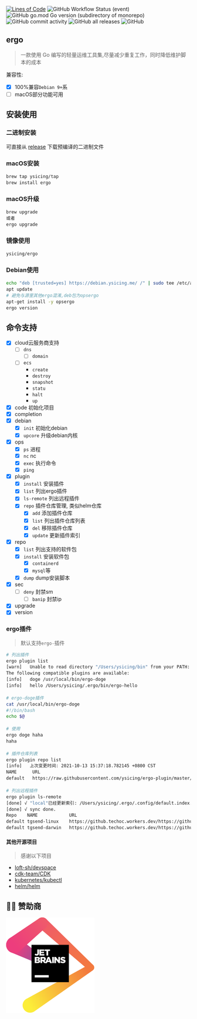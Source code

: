 [![Lines of Code](https://sonarcloud.io/api/project_badges/measure?project=ysicing_ergo&metric=ncloc)](https://sonarcloud.io/dashboard?id=ysicing_ergo)
![GitHub Workflow Status (event)](https://img.shields.io/github/workflow/status/ysicing/ergo/ci?style=flat-square)
![GitHub go.mod Go version (subdirectory of monorepo)](https://img.shields.io/github/go-mod/go-version/ysicing/ergo?filename=go.mod&style=flat-square)
![GitHub commit activity](https://img.shields.io/github/commit-activity/w/ysicing/ergo?style=flat-square)
![GitHub all releases](https://img.shields.io/github/downloads/ysicing/ergo/total?style=flat-square)
![GitHub](https://img.shields.io/github/license/ysicing/ergo?style=flat-square)


## ergo

> 一款使用 Go 编写的轻量运维工具集,尽量减少重复工作，同时降低维护脚本的成本

兼容性:

- [x] 100%兼容`Debian 9+`系
- [ ] macOS部分功能可用

## 安装使用

### 二进制安装

可直接从 [release](https://github.com/ysicing/ergo/releases) 下载预编译的二进制文件

### macOS安装

```bash
brew tap ysicing/tap
brew install ergo
```

### macOS升级

```bash
brew upgrade
或者
ergo upgrade
```

### 镜像使用

```bash
ysicing/ergo
```

### Debian使用

```bash
echo "deb [trusted=yes] https://debian.ysicing.me/ /" | sudo tee /etc/apt/sources.list.d/ergo.list
apt update
# 避免与源里其他ergo混淆,deb包为opsergo
apt-get install -y opsergo
ergo version
```

## 命令支持

- [x] cloud云服务商支持
  - [ ] `dns`
    - [ ] `domain`
  - [ ] `ecs`
    - `create`
    - `destroy`
    - `snapshot`
    - `statu`
    - `halt`
    - `up`
- [x] code 初始化项目
- [x] completion
- [x] debian
  - [x] `init` 初始化debian
  - [x] `upcore` 升级debian内核
- [x] ops
  - [x] `ps` 进程
  - [x] `nc` nc
  - [x] `exec` 执行命令
  - [x] `ping`
- [x] plugin
  - [x] `install` 安装插件
  - [x] `list` 列出ergo插件
  - [x] `ls-remote` 列出远程插件
  - [x] `repo` 插件仓库管理, 类似helm仓库
     - [x] `add` 添加插件仓库
     - [x] `list` 列出插件仓库列表
     - [x] `del` 移除插件仓库
     - [x] `update` 更新插件索引
- [x] repo
  - [x] `list` 列出支持的软件包
  - [x] `install` 安装软件包
    - [x] `containerd`
    - [x] `mysql`等
  - [x] `dump` dump安装脚本 
- [x] sec
  - [ ] `deny` 封禁sm
    - [ ] `banip` 封禁ip
- [x] upgrade
- [x] version

### ergo插件

> 默认支持`ergo-`插件

```bash
# 列出插件
ergo plugin list
[warn]   Unable to read directory "/Users/ysicing/bin" from your PATH: open /Users/ysicing/bin: no such file or directory. Skipping...
The following compatible plugins are available:
[info]   doge /usr/local/bin/ergo-doge
[info]   hello /Users/ysicing/.ergo/bin/ergo-hello

# ergo-doge插件
cat /usr/local/bin/ergo-doge                                   
#!/bin/bash
echo $@

# 使用
ergo doge haha  
haha

# 插件仓库列表
ergo plugin repo list
[info]   上次变更时间: 2021-10-13 15:37:18.782145 +0800 CST
NAME      URL                                                           
default   https://raw.githubusercontent.com/ysicing/ergo-plugin/master/default.yaml

# 列出远程插件
ergo plugin ls-remote 
[done] √ "local"已经更新索引: /Users/ysicing/.ergo/.config/default.index.yaml
[done] √ sync done.
Repo    NAME            URL                                                                                                             Desc                                                    Available
default tgsend-linux    https://github.techoc.workers.dev/https://github.com/mritd/tgsend/releases/download/v1.0.1/tgsend_linux_amd64   一个 Telegram 推送的小工具，用于调用 Bot API 发送告警等 false    
default tgsend-darwin   https://github.techoc.workers.dev/https://github.com/mritd/tgsend/releases/download/v1.0.1/tgsend_darwin_amd64  一个 Telegram 推送的小工具，用于调用 Bot API 发送告警等 true   
```

#### 其他开源项目

> 感谢以下项目

- [loft-sh/devspace](https://github.com/loft-sh/devspace)
- [cdk-team/CDK](https://github.com/cdk-team/CDK)
- [kubernetes/kubectl](https://github.com/kubernetes/kubernetes)
- [helm/helm](https://github.com/helm/helm)

## 🎉🎉 赞助商

[![jetbrains](docs/jetbrains.svg)](https://www.jetbrains.com/?from=ergo)
